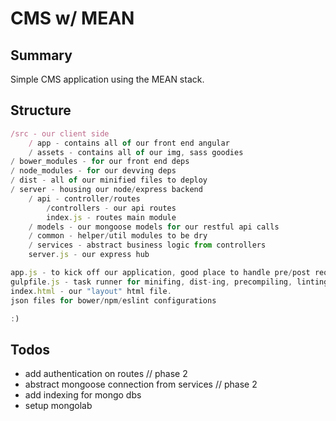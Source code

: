 # CMS w/ MEAN

## Summary

Simple CMS application using the MEAN stack.

## Structure

```javascript
/src - our client side
    / app - contains all of our front end angular
    / assets - contains all of our img, sass goodies
/ bower_modules - for our front end deps
/ node_modules - for our devving deps
/ dist - all of our minified files to deploy
/ server - housing our node/express backend
    / api - controller/routes
        /controllers - our api routes
        index.js - routes main module
    / models - our mongoose models for our restful api calls
    / common - helper/util modules to be dry
    / services - abstract business logic from controllers
    server.js - our express hub

app.js - to kick off our application, good place to handle pre/post request for auth
gulpfile.js - task runner for minifing, dist-ing, precompiling, linting
index.html - our "layout" html file.
json files for bower/npm/eslint configurations

:)

```

## Todos

* add authentication on routes // phase 2
* abstract mongoose connection from services // phase 2
* add indexing for mongo dbs
* setup mongolab